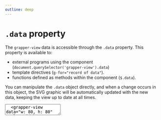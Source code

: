```yaml
---
outline: deep
---
```


# `.data` property

The `grapper-view` data is accessible through the `.data` property. This property is available to:

- external programs using the component (`document.querySelector('grapper-view').data`)
- template directives (`g-for="record of data"`).
- functions defined as methods within the component (`$.data`).

You can manipulate the `.data` object directly, and when a change occurs in this object, the SVG
graphic will be automatically updated with the new data, keeping the view up to date at all times.

<ClientOnly>
<div id="example-wrapper"></div>
<g-editor href="#example-wrapper" lines-highlight="21;31">
<textarea>
  <grapper-view data="w: 80, h: 80" style="width: 100px;" id="example">
    <svg viewBox="0 0 100 100">
      <rect x="0" y="0" fill="green"
            g-bind:width="data.w" 
            g-bind:height="data.h"/>
    </svg>
  </grapper-view>
  <p>
    <label>
      width: <input type="range" min="0" max="100" value="80"
                    oninput="document.querySelector('#example').data.w = this.value">
    </label>
    <label>
      height: <input type="range" min="0" max="100" value="80"
                     oninput="document.querySelector('#example').data.h = this.value">
    </label>
  </p>
</textarea>
</g-editor>
</ClientOnly>